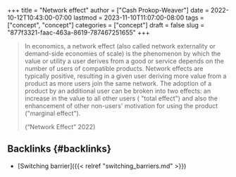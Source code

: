 +++
title = "Network effect"
author = ["Cash Prokop-Weaver"]
date = 2022-10-12T10:43:00-07:00
lastmod = 2023-11-10T11:07:00-08:00
tags = ["concept", "concept"]
categories = ["concept"]
draft = false
slug = "877f3321-faac-463a-8619-787467251655"
+++

> In economics, a network effect (also called network externality or demand-side economies of scale) is the phenomenon by which the value or utility a user derives from a good or service depends on the number of users of compatible products. Network effects are typically positive, resulting in a given user deriving more value from a product as more users join the same network. The adoption of a product by an additional user can be broken into two effects: an increase in the value to all other users ( "total effect") and also the enhancement of other non-users' motivation for using the product ("marginal effect").
>
> (“Network Effect” 2022)


## Backlinks {#backlinks}

-   [Switching barrier]({{< relref "switching_barriers.md" >}})
